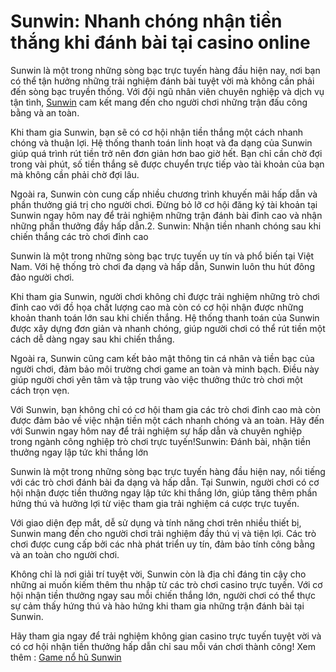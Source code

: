 # Sunwin: Nhanh chóng nhận tiền thắng khi đánh bài tại casino online

Sunwin là một trong những sòng bạc trực tuyến hàng đầu hiện nay, nơi bạn có thể tận hưởng những trải nghiệm đánh bài tuyệt vời mà không cần phải đến sòng bạc truyền thống. Với đội ngũ nhân viên chuyên nghiệp và dịch vụ tận tình, <a href=" https://sunwin69.club/"> Sunwin</a> cam kết mang đến cho người chơi những trận đấu công bằng và an toàn.

Khi tham gia Sunwin, bạn sẽ có cơ hội nhận tiền thắng một cách nhanh chóng và thuận lợi. Hệ thống thanh toán linh hoạt và đa dạng của Sunwin giúp quá trình rút tiền trở nên đơn giản hơn bao giờ hết. Bạn chỉ cần chờ đợi trong vài phút, số tiền thắng sẽ được chuyển trực tiếp vào tài khoản của bạn mà không cần phải chờ đợi lâu.

Ngoài ra, Sunwin còn cung cấp nhiều chương trình khuyến mãi hấp dẫn và phần thưởng giá trị cho người chơi. Đừng bỏ lỡ cơ hội đăng ký tài khoản tại Sunwin ngay hôm nay để trải nghiệm những trận đánh bài đỉnh cao và nhận những phần thưởng đầy hấp dẫn.2. Sunwin: Nhận tiền nhanh chóng sau khi chiến thắng các trò chơi đỉnh cao

Sunwin là một trong những sòng bạc trực tuyến uy tín và phổ biến tại Việt Nam. Với hệ thống trò chơi đa dạng và hấp dẫn, Sunwin luôn thu hút đông đảo người chơi.

Khi tham gia Sunwin, người chơi không chỉ được trải nghiệm những trò chơi đỉnh cao với đồ họa chất lượng cao mà còn có cơ hội nhận được những khoản thanh toán lớn sau khi chiến thắng. Hệ thống thanh toán của Sunwin được xây dựng đơn giản và nhanh chóng, giúp người chơi có thể rút tiền một cách dễ dàng ngay sau khi chiến thắng.

Ngoài ra, Sunwin cũng cam kết bảo mật thông tin cá nhân và tiền bạc của người chơi, đảm bảo môi trường chơi game an toàn và minh bạch. Điều này giúp người chơi yên tâm và tập trung vào việc thưởng thức trò chơi một cách trọn vẹn.

Với Sunwin, bạn không chỉ có cơ hội tham gia các trò chơi đỉnh cao mà còn được đảm bảo về việc nhận tiền một cách nhanh chóng và an toàn. Hãy đến với Sunwin ngay hôm nay để trải nghiệm sự hấp dẫn và chuyên nghiệp trong ngành công nghiệp trò chơi trực tuyến!Sunwin: Đánh bài, nhận tiền thưởng ngay lập tức khi thắng lớn

Sunwin là một trong những sòng bạc trực tuyến hàng đầu hiện nay, nổi tiếng với các trò chơi đánh bài đa dạng và hấp dẫn. Tại Sunwin, người chơi có cơ hội nhận được tiền thưởng ngay lập tức khi thắng lớn, giúp tăng thêm phần hứng thú và hưởng lợi từ việc tham gia trải nghiệm cá cược trực tuyến.

Với giao diện đẹp mắt, dễ sử dụng và tính năng chơi trên nhiều thiết bị, Sunwin mang đến cho người chơi trải nghiệm đầy thú vị và tiện lợi. Các trò chơi được cung cấp bởi các nhà phát triển uy tín, đảm bảo tính công bằng và an toàn cho người chơi.

Không chỉ là nơi giải trí tuyệt vời, Sunwin còn là địa chỉ đáng tin cậy cho những ai muốn kiếm thêm thu nhập từ các trò chơi casino trực tuyến. Với cơ hội nhận tiền thưởng ngay sau mỗi chiến thắng lớn, người chơi có thể thực sự cảm thấy hứng thú và hào hứng khi tham gia những trận đánh bài tại Sunwin.

Hãy tham gia ngay để trải nghiệm không gian casino trực tuyến tuyệt vời và có cơ hội nhận tiền thưởng hấp dẫn chỉ sau mỗi ván chơi thành công!
Xem thêm : <a href="https://sunwin69.club/game-no-hu-sunwin/ "> Game nổ hũ Sunwin</a>
